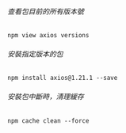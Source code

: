 ###### 查看包目前的所有版本號
 `npm view axios versions`

###### 安裝指定版本的包
 `npm install axios@1.21.1 --save`

###### 安裝包中斷時，清理緩存
 `npm cache clean --force`